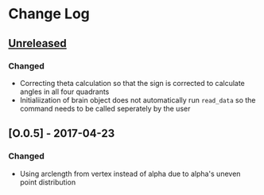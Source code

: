 # Change Log

## [Unreleased]
### Changed
- Correcting theta calculation so that the sign is corrected to calculate angles in all four quadrants
- Initialiization of brain object does not automatically run `read_data` so the command needs to be called seperately by the user

## [O.0.5] - 2017-04-23
### Changed
- Using arclength from vertex instead of alpha due to alpha's uneven point distribution

[Unreleased]: https://github.com/msschwartz21/craniumPy/compare/v0.0.5...HEAD